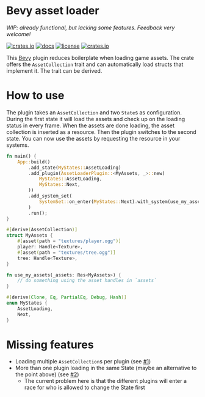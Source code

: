 # Bevy asset loader

*WIP: already functional, but lacking some features. Feedback very welcome!*

[![crates.io](https://img.shields.io/crates/v/bevy_asset_loader.svg)](https://crates.io/crates/bevy_asset_loader)
[![docs](https://docs.rs/bevy_asset_loader/badge.svg)](https://docs.rs/bevy_asset_loader)
[![license](https://img.shields.io/badge/license-MIT-blue.svg)](https://github.com/NiklasEi/bevy_asset_loader/blob/main/LICENSE.md)
[![crates.io](https://img.shields.io/crates/d/bevy_asset_loader.svg)](https://crates.io/crates/bevy_asset_loader)

This [Bevy][bevy] plugin reduces boilerplate when loading game assets. The crate offers the `AssetCollection` trait and can automatically load structs that implement it. The trait can be derived.

# How to use
The plugin takes an `AssetCollection` and two `State`s as configuration. During the first state it will load the assets and check up on the loading status in every frame. When the assets are done loading, the asset collection is inserted as a resource. Then the plugin switches to the second state. You can now use the assets by requesting the resource in your systems.

```rust
fn main() {
    App::build()
        .add_state(MyStates::AssetLoading)
        .add_plugin(AssetLoaderPlugin::<MyAssets, _>::new(
            MyStates::AssetLoading,
            MyStates::Next,
        ))
        .add_system_set(
            SystemSet::on_enter(MyStates::Next).with_system(use_my_assets.system()),
        )
        .run();
}

#[derive(AssetCollection)]
struct MyAssets {
    #[asset(path = "textures/player.ogg")]
    player: Handle<Texture>,
    #[asset(path = "textures/tree.ogg")]
    tree: Handle<Texture>,
}

fn use_my_assets(_assets: Res<MyAssets>) {
    // do something using the asset handles in `assets`
}

#[derive(Clone, Eq, PartialEq, Debug, Hash)]
enum MyStates {
    AssetLoading,
    Next,
}
```

# Missing features

* Loading multiple `AssetCollection`s per plugin (see [#1](https://github.com/NiklasEi/bevy_asset_loader/issues/1))
* More than one plugin loading in the same State (maybe an alternative to the point above) (see [#2](https://github.com/NiklasEi/bevy_asset_loader/issues/2))
  * The current problem here is that the different plugins will enter a race for who is allowed to change the State first


[bevy]: https://bevyengine.org/
